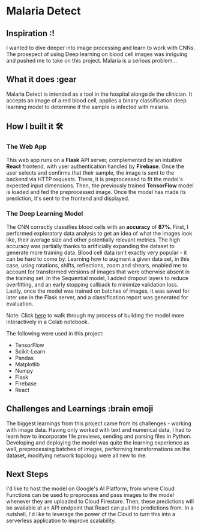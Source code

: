 # Malaria Detect

## Inspiration :!
I wanted to dive deeper into image processing and learn to work with CNNs. The prosepect of using Deep learning on blood cell images was inriguing and pushed me to take on this project. 
Malaria is a serious problem...

## What it does :gear
Malaria Detect is intended as a tool in the hospital alongside the clinician. It accepts an image of a red blood cell, applies a binary classification deep learning model to determine if the sample is infected with malaria.

<!-- <insert healthy and unhealthy blood cell image> -->

## How I built it 🛠️

### The Web App
This web app runs on a **Flask** API server, complemented by an intuitive **React** frontend, with user authentication handled by **Firebase**. Once the user selects and confirms that their sample, the image is sent to the backend via HTTP requests. There, it is preprocessed to fit the model's expected input dimensions. Then, the previously trained **TensorFlow** model is loaded and fed the preprocessed image. Once the model has made its prediction, it's sent to the frontend and displayed.

### The Deep Learning Model
The CNN correctly classifies blood cells with an __accuracy__ of __87%__. First, I performed exploratory data analysis to get an idea of what the images look like, their average size and other potentially relevant metrics. The high accuracy was partially thanks to artificially expanding the dataset to generate more training data. Blood cell data isn't exactly very popular - it can be hard to come by. Learning how to augment a given data set, in this case, using rotations, shifts, reflections, zoom and shears, enabled me to account for transformed versions of images that were otherwise absent in the training set. In the Sequential model, I added dropout layers to reduce overfitting, and an early stopping callback to minimize validation loss. Lastly, once the model was trained on batches of images, it was saved for later use in the Flask server, and a classification report was generated for evaluation.


Note: Click [here](linkToNotebook) to walk through my process of building the model more interactively in a Colab notebook. 


The following were used in this project:
 - TensorFlow
 - Scikit-Learn
 - Pandas 
 - Matplotlib
 - Numpy
 - Flask
 - Firebase
 - React

## Challenges and Learnings :brain emoji
The biggest learnings from this project came from its challenges - working with image data. Having only worked with text and numerical data, I had to learn how to incorporate file previews, sending and parsing files in Python. Developing and deploying the model was quite the learning experience as well, preprocessing batches of images, performing transformations on the dataset, modifying network topology were all new to me. 

## Next Steps
I'd like to host the model on Google's AI Platform, from where Cloud Functions can be used to preprocess and pass images to the model whenever they are uploaded to Cloud Firestore. Then, these predictions will be available at an API endpoint that React can pull the predictions from. In a nutshell, I'd like to leverage the power of the Cloud to turn this into a serverless application to improve scalability. 